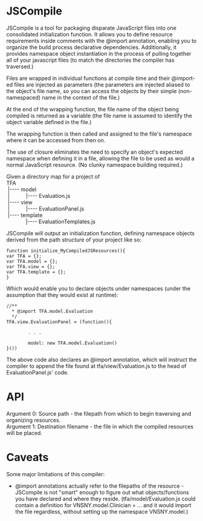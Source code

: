 JSCompile
=========

JSCompile is a tool for packaging disparate JavaScript files into one consolidated initialization function.
It allows you to define resource requirements inside comments with the @import annotation, enabling you to organize the
build process declarative dependencies. Additionally, it provides namespace object instantiation in the process of
pulling together all of your javascript files (to match the directories the compiler has traversed.)

Files are wrapped in individual functions at compile time and their @import-ed files are injected as parameters
(the parameters are injected aliased to the object's file name, so you can access the objects
by their simple (non-namespaced) name in the context of the file.)

At the end of the wrapping function, the file name of the object being compiled is returned as a variable
(the file name is assumed to identify the object variable defined in the file.)

The wrapping function is then called and assigned to the file's namespace where it can be accessed from then on.

The use of closure eliminates the need to specify an object's expected namespace when defining it in a file,
allowing the file to be used as would a normal JavaScript resource. (No clunky namespace building required.)


Given a directory map for a project of
<br/>TFA
<br/>&nbsp;|---- model
<br/>&nbsp;|&nbsp;&nbsp;&nbsp;&nbsp;&nbsp;&nbsp;&nbsp;&nbsp;&nbsp;&nbsp;&nbsp;|---- Evaluation.js
<br/>&nbsp;|---- view
<br/>&nbsp;|&nbsp;&nbsp;&nbsp;&nbsp;&nbsp;&nbsp;&nbsp;&nbsp;&nbsp;&nbsp;&nbsp;|---- EvaluationPanel.js
<br/>&nbsp;|---- template
<br/>&nbsp;&nbsp;&nbsp;&nbsp;&nbsp;&nbsp;&nbsp;&nbsp;&nbsp;&nbsp;&nbsp;&nbsp;&nbsp;|---- EvaluationTemplates.js

JSCompile will output an initialization function, defining namespace objects derived from the path structure of your
project like so:
<pre><code>function initialize_MyCompiledJSResources(){
var TFA = {};
var TFA.model = {};
var TFA.view = {};
var TFA.template = {};
}</code></pre>

Which would enable you to declare objects under namespaces (under the assumption that they would exist at runtime):
<pre><code>//**
  * @import TFA.model.Evaluation
  */
TFA.view.EvaluationPanel = (function(){
        
        . . .
        
        model: new TFA.model.Evaluation()
}())
</code></pre>

The above code also declares an @import annotation, which will instruct the compiler to append the file found at tfa/view/Evaluation.js to the head of EvaluationPanel.js' code. 

API
===
Argument 0: Source path - the filepath from which to begin traversing and organizing resources.<br/>
Argument 1: Destination filename - the file in which the compiled resources will be placed.

Caveats
=======
Some major limitations of this compiler:
* @import annotations actually refer to the filepaths of the resource - JSCompile is not "smart" enough to figure out what objects/functions you have declared and where they reside. (tfa/model/Evaluation.js could contain a definition for VNSNY.model.Clinician = ... and it would import the file regardless, without setting up the namespace VNSNY.model.)

